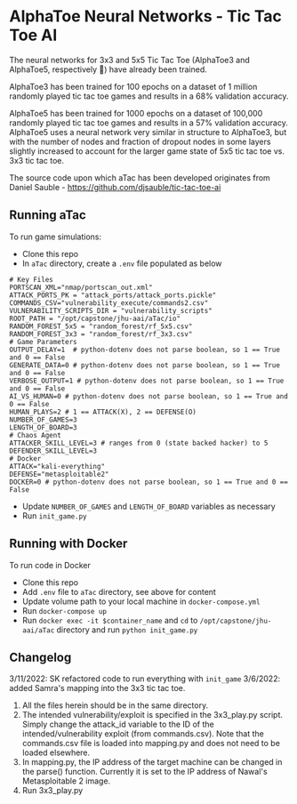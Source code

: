 # AlphaToe Neural Networks - Tic Tac Toe AI

The neural networks for 3x3 and 5x5 Tic Tac Toe (AlphaToe3 and AlphaToe5, respectively :nail_care:) have already been trained. 

AlphaToe3 has been trained for 100 epochs on a dataset of 1 million randomly played tic tac toe games and results in a 68% validation accuracy.

AlphaToe5 has been trained for 1000 epochs on a dataset of 100,000 randomly played tic tac toe games and results in a 57% validation accuracy. AlphaToe5 uses a neural network very similar in structure to AlphaToe3, but with the number of nodes and fraction of dropout nodes in some layers slightly increased to account for the larger game state of 5x5 tic tac toe vs. 3x3 tic tac toe.

The source code upon which aTac has been developed originates from Daniel Sauble - https://github.com/djsauble/tic-tac-toe-ai

## Running aTac
To run game simulations:
* Clone this repo
* In `aTac` directory, create a `.env` file populated as below
```.env
# Key Files
PORTSCAN_XML="nmap/portscan_out.xml"
ATTACK_PORTS_PK = "attack_ports/attack_ports.pickle"
COMMANDS_CSV="vulnerability_execute/commands2.csv"
VULNERABILITY_SCRIPTS_DIR = "vulnerability_scripts"
ROOT_PATH = "/opt/capstone/jhu-aai/aTac/io"
RANDOM_FOREST_5x5 = "random_forest/rf_5x5.csv"
RANDOM_FOREST_3x3 = "random_forest/rf_3x3.csv"
# Game Parameters
OUTPUT_DELAY=1  # python-dotenv does not parse boolean, so 1 == True and 0 == False
GENERATE_DATA=0 # python-dotenv does not parse boolean, so 1 == True and 0 == False
VERBOSE_OUTPUT=1 # python-dotenv does not parse boolean, so 1 == True and 0 == False
AI_VS_HUMAN=0 # python-dotenv does not parse boolean, so 1 == True and 0 == False
HUMAN_PLAYS=2 # 1 == ATTACK(X), 2 == DEFENSE(O)
NUMBER_OF_GAMES=3
LENGTH_OF_BOARD=3
# Chaos Agent
ATTACKER_SKILL_LEVEL=3 # ranges from 0 (state backed hacker) to 5
DEFENDER_SKILL_LEVEL=3
# Docker
ATTACK="kali-everything"
DEFENSE="metasploitable2"
DOCKER=0 # python-dotenv does not parse boolean, so 1 == True and 0 == False
```
* Update `NUMBER_OF_GAMES` and `LENGTH_OF_BOARD` variables as necessary
* Run `init_game.py`

## Running with Docker
To run code in Docker
* Clone this repo
* Add `.env` file to `aTac` directory, see above for content
* Update volume path to your local machine in `docker-compose.yml`
* Run `docker-compose up`
* Run `docker exec -it $container_name` and `cd` to `/opt/capstone/jhu-aai/aTac` directory and run `python init_game.py`

## Changelog
3/11/2022: SK refactored code to run everything with `init_game`
3/6/2022: added Samra's mapping into the 3x3 tic tac toe.

1) All the files herein should be in the same directory.
2) The intended vulnerability/exploit is specified in the 3x3_play.py script. Simply change the attack_id variable to the ID of the intended/vulnerability exploit (from commands.csv). Note that the commands.csv file is loaded into mapping.py and does not need to be loaded elsewhere.
3) In mapping.py, the IP address of the target machine can be changed in the parse() function. Currently it is set to the IP address of Nawal's Metasploitable 2 image.
4) Run 3x3_play.py
